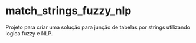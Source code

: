 # match_strings_fuzzy_nlp
Projeto para criar uma solução para junção de tabelas por strings utilizando logica fuzzy e NLP.
